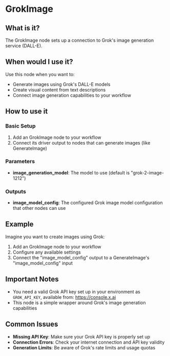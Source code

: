 # GrokImage

## What is it?

The GrokImage node sets up a connection to Grok's image generation service (DALL-E).

## When would I use it?

Use this node when you want to:

- Generate images using Grok's DALL-E models
- Create visual content from text descriptions
- Connect image generation capabilities to your workflow

## How to use it

### Basic Setup

1. Add an GrokImage node to your workflow
1. Connect its driver output to nodes that can generate images (like GenerateImage)

### Parameters

- **image_generation_model**: The model to use (default is "grok-2-image-1212")

### Outputs

- **image_model_config**: The configured Grok image model configuration that other nodes can use

## Example

Imagine you want to create images using Grok:

1. Add an GrokImage node to your workflow
1. Configure any available settings
1. Connect the "image_model_config" output to a GenerateImage's "image_model_config" input

## Important Notes

- You need a valid Grok API key set up in your environment as `GROK_API_KEY`, available from: https://console.x.ai
- This node is a simple wrapper around Grok's image generation capabilities

## Common Issues

- **Missing API Key**: Make sure your Grok API key is properly set up
- **Connection Errors**: Check your internet connection and API key validity
- **Generation Limits**: Be aware of Grok's rate limits and usage quotas

